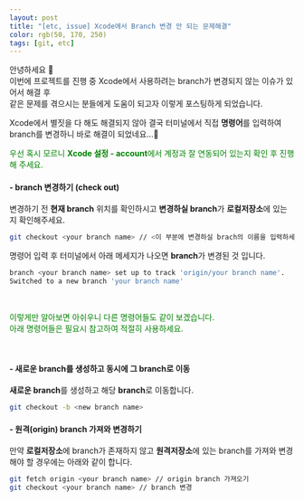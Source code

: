 ```yaml
---
layout: post
title: "[etc, issue] Xcode에서 Branch 변경 안 되는 문제해결"
color: rgb(50, 170, 250)
tags: [git, etc]
---
```


안녕하세요 👋  
이번에 프로젝트를 진행 중 Xcode에서 사용하려는 branch가 변경되지 않는 이슈가 있어서 해결 후   
같은 문제를 겪으시는 분들에게 도움이 되고자 이렇게 포스팅하게 되었습니다.

Xcode에서 별짓을 다 해도 해결되지 않아 결국 터미널에서 직접 **명령어**를 입력하여  
branch를 변경하니 바로 해결이 되었네요...🤔

<span style="color:green">우선 혹시 모르니 **Xcode 설정 - account**에서 계정과 잘 연동되어 있는지 확인 후 진행해 주세요.</span>   

#### - branch 변경하기 (check out)
변경하기 전 **현재 branch** 위치를 확인하시고 **변경하실 branch**가 **로컬저장소**에 있는지 확인해주세요.
~~~bash
git checkout <your branch name> // <이 부분에 변경하실 brach의 이름을 입력하세요> 
~~~

명령어 입력 후 터미널에서 아래 메세지가 나오면 **branch**가 변경된 것 입니다.
~~~bash
branch <your branch name> set up to track 'origin/your branch name'.
Switched to a new branch 'your branch name'
~~~

<br>

<span style="color:green">이렇게만 알아보면 아쉬우니 다른 명령어들도 같이 보겠습니다.  
아래 명령어들은 필요시 참고하여 적절히 사용하세요.</span>

<br>

#### - 새로운 branch를 생성하고 동시에 그 branch로 이동
**새로운 branch**를 생성하고 해당 **branch**로 이동합니다.
~~~bash
git checkout -b <new branch name>
~~~

#### - 원격(origin) branch 가져와 변경하기  
만약 **로컬저장소**에 branch가 존재하지 않고 **원격저장소**에 있는 branch를 가져와 변경해야 할 경우에는 아래와 같이 합니다.
~~~bash
git fetch origin <your branch name> // origin branch 가져오기
git checkout <your branch name> // branch 변경
~~~

<br>